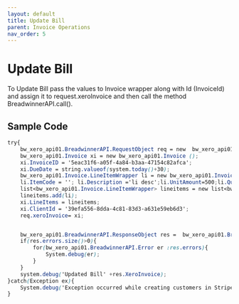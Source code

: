```yaml
---
layout: default
title: Update Bill
parent: Invoice Operations
nav_order: 5
---
```


# Update Bill

To Update Bill pass the values to Invoice wrapper along with Id (InvoiceId) and assign it to request.xeroInvoice and then call the method BreadwinnerAPI.call().

## Sample Code

```scss
try{
    bw_xero_api01.BreadwinnerAPI.RequestObject req = new  bw_xero_api01.BreadwinnerAPI.RequestObject();
    bw_xero_api01.Invoice xi = new bw_xero_api01.Invoice ();
    xi.InvoiceID = '5eac31f6-a05f-4a84-b3aa-47154c82afca';
    xi.DueDate = string.valueof(system.today()+30);
    bw_xero_api01.Invoice.LineItemWrapper li = new bw_xero_api01.Invoice.LineItemWrapper();
    li.ItemCode = ''; li.Description ='li desc';li.UnitAmount=500;li.Quantity=3;li.AccountCode='200';
    list<bw_xero_api01.Invoice.LineItemWrapper> lineitems = new list<bw_xero_api01.Invoice.LineItemWrapper>();
    lineitems.add(li);
    xi.LineItems = lineitems;
    xi.ClientId = '39efa556-8dda-4c81-83d3-a631e59eb6d3';
    req.xeroInvoice= xi;


    bw_xero_api01.BreadwinnerAPI.ResponseObject res =  bw_xero_api01.BreadwinnerAPI.call('updateBill', req);
    if(res.errors.size()>0){
        for(bw_xero_api01.BreadwinnerAPI.Error er :res.errors){
            System.debug(er); 
        }
    }
    system.debug('Updated Bill' +res.XeroInvoice);
}catch(Exception ex){
    System.debug('Exception occurred while creating customers in Stripe.'+ex.getStackTraceString());
}
```